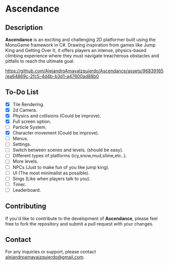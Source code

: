 # Ascendance

## Description
**Ascendance** is an exciting and challenging 2D platformer built using the MonoGame framework in C#. Drawing inspiration from games like Jump King and Getting Over It, it offers players an intense, physics-based climbing experience where they must navigate treacherous obstacles and pitfalls to reach the ultimate goal.



https://github.com/AlejandroAmayaIzquierdo/Ascendance/assets/96839165/ea64869c-2fc5-4d4b-b3d1-a47600ad88b0


## To-Do List
- [x] Tile Rendering.
- [x] 2d Camera.
- [x] Physics and collisions (Could be improve).
- [x] Full screen option.
- [ ] Particle System.
- [x] Character movement (Could be improve).
- [ ] Menus.
- [ ] Settings.
- [ ] Switch between scenes and levels. (should be easy).
- [ ] Different types of platforms (icy,snow,mud,slime,etc..).
- [ ] More levels.
- [ ] NPCs (Just to make fun of you like jump king).
- [ ] UI (The most minimalist as possible).
- [ ] Sings (Like when players talk to you).
- [ ] Timer.
- [ ] Leaderboard.

## Contributing
If you'd like to contribute to the development of **Ascendance**, please feel free to fork the repository and submit a pull request with your changes.

## Contact
For any inquiries or support, please contact alejandroamayaizquierdo@gmail.com.
